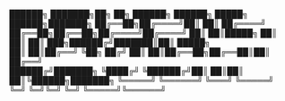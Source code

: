 ██████╗ ███████╗██╗   ██╗     ██████╗ ██████╗  █████╗  ██████╗███████╗
██╔══██╗██╔════╝██║   ██║    ██╔════╝ ██╔══██╗██╔══██╗██╔════╝██╔════╝
██║  ██║█████╗  ██║   ██║    ██║  ███╗██████╔╝███████║██║     █████╗  
██║  ██║██╔══╝  ╚██╗ ██╔╝    ██║   ██║██╔══██╗██╔══██║██║     ██╔══╝  
██████╔╝███████╗ ╚████╔╝     ╚██████╔╝██║  ██║██║  ██║╚██████╗███████╗
╚═════╝ ╚══════╝  ╚═══╝       ╚═════╝ ╚═╝  ╚═╝╚═╝  ╚═╝ ╚═════╝╚══════╝
                                                                      
